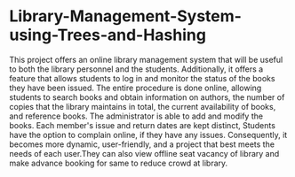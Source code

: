 # Library-Management-System-using-Trees-and-Hashing
This project offers an online library management system that will be useful to both the library personnel and the students. Additionally, it offers a feature that allows students to log in and monitor the status of the books they have been issued. The entire procedure is done online, allowing students to search books and obtain information on authors, the number of copies that the library maintains in total, the current availability of books, and reference books. The administrator is able to add and modify the books. Each member's issue and return dates are kept distinct, Students have the option to complain online, if they have any issues. Consequently, it becomes more dynamic, user-friendly, and a project that best meets the needs of each user.They can also view offline seat vacancy of library and make advance booking for same to reduce crowd at library.
